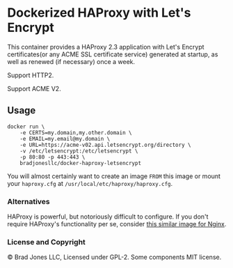 # Dockerized HAProxy with Let's Encrypt

This container provides a HAProxy 2.3 application with Let's Encrypt certificates(or any ACME SSL certificate service)
generated at startup, as well as renewed (if necessary) once a week.

Support HTTP2.

Support ACME V2.

## Usage

```
docker run \
    -e CERTS=my.domain,my.other.domain \
    -e EMAIL=my.email@my.domain \
    -e URL=https://acme-v02.api.letsencrypt.org/directory \
    -v /etc/letsencrypt:/etc/letsencrypt \
    -p 80:80 -p 443:443 \
    bradjonesllc/docker-haproxy-letsencrypt
```

You will almost certainly want to create an image `FROM` this image or
mount your `haproxy.cfg` at `/usr/local/etc/haproxy/haproxy.cfg`.

### Alternatives

HAProxy is powerful, but notoriously difficult to configure. If you don't require
HAProxy's functionality per se, consider [this similar image for Nginx](https://github.com/BradJonesLLC/docker-nginx-letsencrypt).

### License and Copyright

&copy; Brad Jones LLC, Licensed under GPL-2. Some components MIT license.
